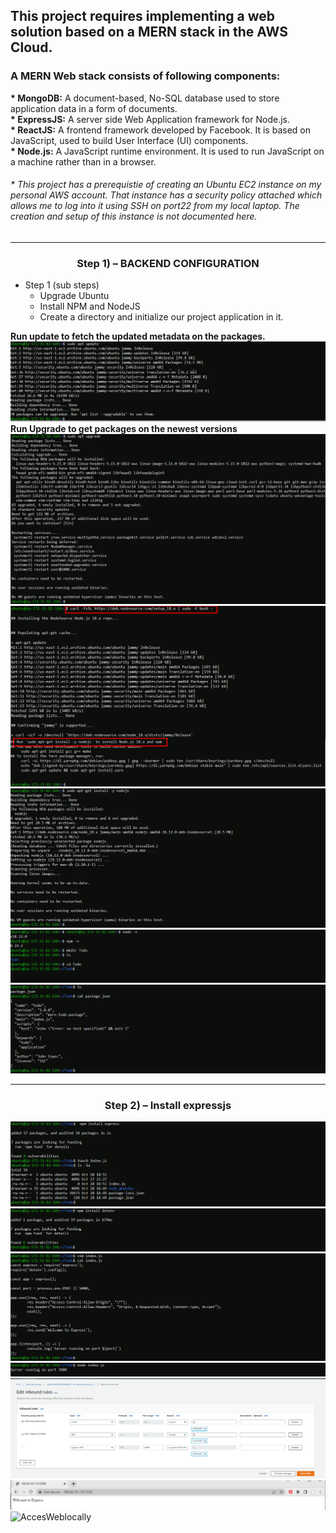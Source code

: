## This project requires implementing a web solution based on a MERN stack in the AWS Cloud.
### A __MERN__ Web stack consists of following components: <br/>

__* MongoDB:__ A document-based, No-SQL database used to store application data in a form of documents. <br/>
__* ExpressJS:__ A server side Web Application framework for Node.js. <br/>
__* ReactJS:__ A frontend framework developed by Facebook. It is based on JavaScript, used to build User Interface (UI) components. <br/>
__* Node.js:__ A JavaScript runtime environment. It is used to run JavaScript on a machine rather than in a browser. <br/>

###### * This project has a prerequistie of creating an Ubuntu EC2 instance on my personal AWS account. That instance has a security policy attached which allows me to log into it using SSH on port22 from my local laptop. The creation and setup of this instance is not documented here. 
___
### <div align="center"> Step 1) – BACKEND CONFIGURATION </div>
* Step 1 (sub steps)
  * Upgrade Ubuntu
  * Install NPM and NodeJS
  * Create a directory and initialize our project application in it.
   
 __Run update to fetch the updated metadata on the packages.__
![AccesWeblocally](./images/updateubuntu-3.PNG)
__Run Upgrade to get packages on the newest versions__
![AccesWeblocally](./images/ubuntuupgrade-4.PNG)
![AccesWeblocally](./images/locatenodejs-4.PNG)
![AccesWeblocally](./images/installnodejs.PNG)
![AccesWeblocally](./images/verifyandcreate.PNG)
![AccesWeblocally](./images/verifynodejs.PNG)
___
### <div align="center"> Step 2) – Install expressjs </div>
![AccesWeblocally](./images/installexpressandcreateindex-2.PNG)
![AccesWeblocally](./images/installdotenv.PNG)
![AccesWeblocally](./images/enterindexjscode.PNG)
![AccesWeblocally](./images/expressjsserverrunning.PNG)
![AccesWeblocally](./images/editinboundsecurityrules.PNG)
![AccesWeblocally](./images/connecttoexpress5000.PNG)
![AccesWeblocally](./images/createroutesfolderandpai.PNG)
